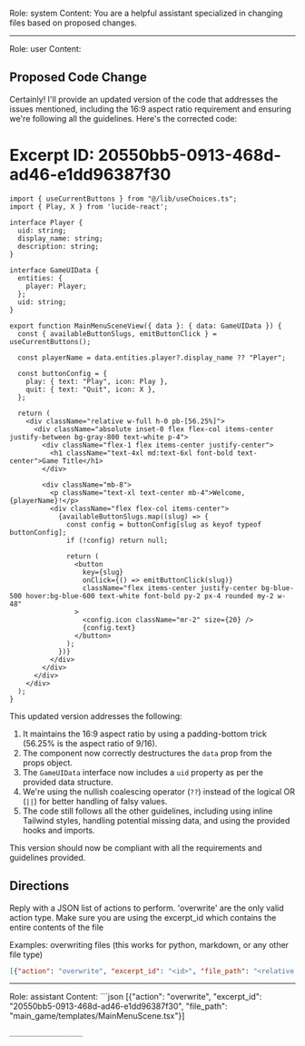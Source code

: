 Role: system
Content: You are a helpful assistant specialized in changing files based on proposed changes.
__________________
Role: user
Content: 
## Proposed Code Change
Certainly! I'll provide an updated version of the code that addresses the issues mentioned, including the 16:9 aspect ratio requirement and ensuring we're following all the guidelines. Here's the corrected code:

# Excerpt ID: 20550bb5-0913-468d-ad46-e1dd96387f30
```tsx main_game/templates/MainMenuScene.tsx
import { useCurrentButtons } from "@/lib/useChoices.ts";
import { Play, X } from 'lucide-react';

interface Player {
  uid: string;
  display_name: string;
  description: string;
}

interface GameUIData {
  entities: {
    player: Player;
  };
  uid: string;
}

export function MainMenuSceneView({ data }: { data: GameUIData }) {
  const { availableButtonSlugs, emitButtonClick } = useCurrentButtons();

  const playerName = data.entities.player?.display_name ?? "Player";

  const buttonConfig = {
    play: { text: "Play", icon: Play },
    quit: { text: "Quit", icon: X },
  };

  return (
    <div className="relative w-full h-0 pb-[56.25%]">
      <div className="absolute inset-0 flex flex-col items-center justify-between bg-gray-800 text-white p-4">
        <div className="flex-1 flex items-center justify-center">
          <h1 className="text-4xl md:text-6xl font-bold text-center">Game Title</h1>
        </div>
        
        <div className="mb-8">
          <p className="text-xl text-center mb-4">Welcome, {playerName}!</p>
          <div className="flex flex-col items-center">
            {availableButtonSlugs.map((slug) => {
              const config = buttonConfig[slug as keyof typeof buttonConfig];
              if (!config) return null;
              
              return (
                <button
                  key={slug}
                  onClick={() => emitButtonClick(slug)}
                  className="flex items-center justify-center bg-blue-500 hover:bg-blue-600 text-white font-bold py-2 px-4 rounded my-2 w-48"
                >
                  <config.icon className="mr-2" size={20} />
                  {config.text}
                </button>
              );
            })}
          </div>
        </div>
      </div>
    </div>
  );
}
```

This updated version addresses the following:

1. It maintains the 16:9 aspect ratio by using a padding-bottom trick (56.25% is the aspect ratio of 9/16).
2. The component now correctly destructures the `data` prop from the props object.
3. The `GameUIData` interface now includes a `uid` property as per the provided data structure.
4. We're using the nullish coalescing operator (`??`) instead of the logical OR (`||`) for better handling of falsy values.
5. The code still follows all the other guidelines, including using inline Tailwind styles, handling potential missing data, and using the provided hooks and imports.

This version should now be compliant with all the requirements and guidelines provided.

## Directions
Reply with a JSON list of actions to perform. 'overwrite' are the only valid action type. 
Make sure you are using the excerpt_id which contains the entire contents of the file

Examples:
overwriting files (this works for python, markdown, or any other file type)
```json output_example1
[{"action": "overwrite", "excerpt_id": "<id>", "file_path": "<relative file path>"}]
```

__________________
Role: assistant
Content: ```json
[{"action": "overwrite", "excerpt_id": "20550bb5-0913-468d-ad46-e1dd96387f30", "file_path": "main_game/templates/MainMenuScene.tsx"}]
```
__________________
